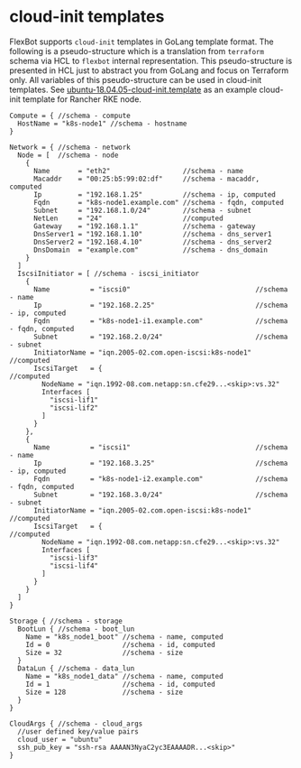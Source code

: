# cloud-init templates

FlexBot supports `cloud-init` templates in GoLang template format.
The following is a pseudo-structure which is a translation from `terraform` schema via HCL to `flexbot` internal representation.
This pseudo-structure is presented in HCL just to abstract you from GoLang and focus on Terraform only.
All variables of this pseudo-structure can be used in cloud-init templates.
See [ubuntu-18.04.05-cloud-init.template](./ubuntu-18.04.05-cloud-init.template) as an example cloud-init template for Rancher RKE node.

```hcl
Compute = { //schema - compute
  HostName = "k8s-node1" //schema - hostname
}

Network = { //schema - network
  Node = [  //schema - node
    {
      Name       = "eth2"                  //schema - name
      Macaddr    = "00:25:b5:99:02:df"     //schema - macaddr, computed
      Ip         = "192.168.1.25"          //schema - ip, computed
      Fqdn       = "k8s-node1.example.com" //schema - fqdn, computed
      Subnet     = "192.168.1.0/24"        //schema - subnet
      NetLen     = "24"                    //computed
      Gateway    = "192.168.1.1"           //schema - gateway
      DnsServer1 = "192.168.1.10"          //schema - dns_server1
      DnsServer2 = "192.168.4.10"          //schema - dns_server2
      DnsDomain  = "example.com"           //schema - dns_domain
    }
  ]
  IscsiInitiator = [ //schema - iscsi_initiator
    {
      Name          = "iscsi0"                               //schema - name
      Ip            = "192.168.2.25"                         //schema - ip, computed
      Fqdn          = "k8s-node1-i1.example.com"             //schema - fqdn, computed
      Subnet        = "192.168.2.0/24"                       //schema - subnet
      InitiatorName = "iqn.2005-02.com.open-iscsi:k8s-node1" //computed
      IscsiTarget   = {                                      //computed
        NodeName = "iqn.1992-08.com.netapp:sn.cfe29...<skip>:vs.32"
        Interfaces [
          "iscsi-lif1"
          "iscsi-lif2"
        ]
      }
    },
    {
      Name          = "iscsi1"                               //schema - name
      Ip            = "192.168.3.25"                         //schema - ip, computed
      Fqdn          = "k8s-node1-i2.example.com"             //schema - fqdn, computed
      Subnet        = "192.168.3.0/24"                       //schema - subnet
      InitiatorName = "iqn.2005-02.com.open-iscsi:k8s-node1" //computed
      IscsiTarget   = {                                      //computed
        NodeName = "iqn.1992-08.com.netapp:sn.cfe29...<skip>:vs.32"
        Interfaces [
          "iscsi-lif3"
          "iscsi-lif4"
        ]
      }
    }
  ]
}

Storage { //schema - storage
  BootLun { //schema - boot_lun
    Name = "k8s_node1_boot" //schema - name, computed
    Id = 0                  //schema - id, computed
    Size = 32               //schema - size
  }
  DataLun { //schema - data_lun
    Name = "k8s_node1_data" //schema - name, computed
    Id = 1                  //schema - id, computed
    Size = 128              //schema - size
  }
}

CloudArgs { //schema - cloud_args
  //user defined key/value pairs
  cloud_user = "ubuntu"
  ssh_pub_key = "ssh-rsa AAAAN3NyaC2yc3EAAAADR...<skip>"
}
```
